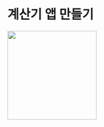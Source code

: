 # 계산기 앱 만들기

<img src="https://github.com/user-attachments/assets/e5d3ca6f-39ed-4d9c-b4d1-6b31d12b50a4" width="200"/>
